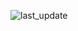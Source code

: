 <!-- TEST_TEST:START (LAST_UPDATE) -->
![last_update](https://img.shields.io/badge/last%20update-21--07--2024%2008:32%20PM%20(GMT+8)-blue)
<!-- TEST_TEST:END -->
